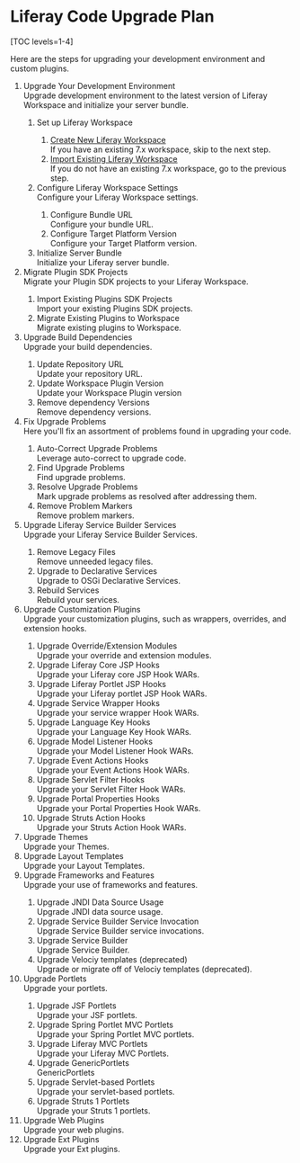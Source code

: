 # Liferay Code Upgrade Plan 

[TOC levels=1-4]

<p>
Here are the steps for upgrading your development environment and custom plugins.
</p>

<ol id="root">
    <li>
        <div class="title">Upgrade Your Development Environment</div>
        <div class="description">Upgrade development environment to the latest version of Liferay Workspace and initialize your server bundle.</div>
    </li>
    <ol>
        <li>
            <div class="title">Set up Liferay Workspace</div>
        </li>
        <ol>
            <li commandId="create_new_liferay_workspace">
                <div class="title"><a href="https://web-community-beta.wedeploy.io/web/guest/docs/7-2/reference/-/knowledge_base/reference/tooling">Create New Liferay Workspace</a></div>
                <div class="description">If you have an existing 7.x workspace, skip to the next step.</div>
            </li>
            <li commandId="import_existing_liferay_workspace">
                <div class="title"><a href="https://web-community-beta.wedeploy.io/web/guest/docs/7-2/reference/-/knowledge_base/reference/blade-cli">Import Existing Liferay Workspace</a></div>
                <div class="description">If you do not have an existing 7.x workspace, go to the previous step.</div>
            </li>
        </ol>
        <li>
            <div class="title">Configure Liferay Workspace Settings</div>
            <div class="description">Configure your Liferay Workspace settings.</div>
        </li>
        <ol>
            <li commandId="configure_bundle_url">
                <div class="title">Configure Bundle URL</div>
                <div class="description">Configure your bundle URL.</div>
            </li>
            <li commandId="configure_target_platform_version">
                <div class="title">Configure Target Platform Version</div>
                <div class="description">Configure your Target Platform version.</div>
            </li>
        </ol>
        <li commandId="initialize_server_bundle">
            <div class="title">Initialize Server Bundle</div>
            <div class="description">Initialize your Liferay server bundle.</div>
        </li>
    </ol>
    <li>
        <div class="title">Migrate Plugin SDK Projects</div>
        <div class="description">Migrate your Plugin SDK projects to your Liferay Workspace.</div>
    </li>
    <ol>
        <li commandId="import_existing_plugins_sdk">
            <div class="title">Import Existing Plugins SDK Projects</div>
            <div class="description">Import your existing Plugins SDK projects.</div>
        </li>
        <li commandId="migrate_existing_plugins_to_workspace">
            <div class="title">Migrate Existing Plugins to Workspace</div>
            <div class="description">Migrate existing plugins to Workspace.</div>
        </li>
    </ol>
    <li>
        <div class="title">Upgrade Build Dependencies</div>
        <div class="description">Upgrade your build dependencies.</div>
    </li>
    <ol>
        <li commandId="update_repository_url">
            <div class="title">Update Repository URL</div>
            <div class="description">Update your repository URL.</div>
        </li>
        <li>
            <div class="title">Update Workspace Plugin Version</div>
            <div class="description">Update your Workspace Plugin version</div>
        </li>
        <li>
            <div class="title">Remove dependency Versions</div>
            <div class="description">Remove dependency versions.</div>
        </li>
    </ol>
    <li>
        <div class="title">Fix Upgrade Problems</div>
        <div class="description">Here you'll fix an assortment of problems found in upgrading your code.</div>
    </li>
    <ol>
        <li commandId="auto_correct_find_upgrade_problems">
            <div class="title">Auto-Correct Upgrade Problems</div>
            <div class="description">Leverage auto-correct to upgrade code.</div>
        </li>
        <li commandId="find_upgrade_problems">
            <div class="title">Find Upgrade Problems</div>
            <div class="description">Find upgrade problems.</div>
        </li>
        <li>
            <div class="title">Resolve Upgrade Problems</div>
            <div class="description">Mark upgrade problems as resolved after addressing them.</div>
        </li>
        <li commandId="remove_upgrade_problems_markers">
            <div class="title">Remove Problem Markers</div>
            <div class="description">Remove problem markers.</div>
        </li>
    </ol>
    <li>
        <div class="title">Upgrade Liferay Service Builder Services</div>
        <div class="description">Upgrade your Liferay Service Builder Services.</div>
    </li>
    <ol>
        <li commandId="remove_legacy_files">
            <div class="title">Remove Legacy Files</div>
            <div class="description">Remove unneeded legacy files.</div>
        </li>
        <li>
            <div class="title">Upgrade to Declarative Services</div>
            <div class="description">Upgrade to OSGi Declarative Services.</div>
        </li>
        <li commandId="rebuild_services">
            <div class="title">Rebuild Services</div>
            <div class="description">Rebuild your services.</div>
        </li>
    </ol>
    <li>
        <div class="title">Upgrade Customization Plugins</div>
        <div class="description">Upgrade your customization plugins, such as wrappers, overrides, and extension hooks.</div>
    </li>
    <ol>
        <li>
            <div class="title">Upgrade Override/Extension Modules</div>
            <div class="description">Upgrade your override and extension modules.</div>
        </li>
        <li>
            <div class="title">Upgrade Liferay Core JSP Hooks</div>
            <div class="description">Upgrade your Liferay core JSP Hook WARs.</div>
        </li>
        <li>
            <div class="title">Upgrade Liferay Portlet JSP Hooks</div>
            <div class="description">Upgrade your Liferay portlet JSP Hook WARs.</div>
        </li>
        <li>
            <div class="title">Upgrade Service Wrapper Hooks</div>
            <div class="description">Upgrade your service wrapper Hook WARs.</div>
        </li>
        <li>
            <div class="title">Upgrade Language Key Hooks</div>
            <div class="description">Upgrade your Language Key Hook WARs.</div>
        </li>
        <li>
            <div class="title">Upgrade Model Listener Hooks</div>
            <div class="description">Upgrade your Model Listener Hook WARs.</div>
        </li>
        <li>
            <div class="title">Upgrade Event Actions Hooks</div>
            <div class="description">Upgrade your Event Actions Hook WARs.</div>
        </li>
        <li>
            <div class="title">Upgrade Servlet Filter Hooks</div>
            <div class="description">Upgrade your Servlet Filter Hook WARs.</div>
        </li>
        <li>
            <div class="title">Upgrade Portal Properties Hooks</div>
            <div class="description">Upgrade your Portal Properties Hook WARs.</div>
        </li>
        <li>
            <div class="title">Upgrade Struts Action Hooks</div>
            <div class="description">Upgrade your Struts Action Hook WARs.</div>
        </li>
    </ol>
    <li>
        <div class="title">Upgrade Themes</div>
        <div class="description">Upgrade your Themes.</div>
    </li>
    <li>
        <div class="title">Upgrade Layout Templates</div>
        <div class="description">Upgrade your Layout Templates.</div>
    </li>
    <li>
        <div class="title">Upgrade Frameworks and Features</div>
        <div class="description">Upgrade your use of frameworks and features.</div>
    </li>
    <ol>
        <li>
            <div class="title">Upgrade JNDI Data Source Usage</div>
            <div class="description">Upgrade JNDI data source usage.</div>
        </li>
        <li>
            <div class="title">Upgrade Service Builder Service Invocation</div>
            <div class="description">Upgrade Service Builder service invocations.</div>
        </li>
        <li>
            <div class="title">Upgrade Service Builder</div>
            <div class="description">Upgrade Service Builder.</div>
        </li>
        <li>
            <div class="title">Upgrade Velociy templates (deprecated)</div>
            <div class="description">Upgrade or migrate off of Velociy templates (deprecated).</div>
        </li>
    </ol>
    <li>
        <div class="title">Upgrade Portlets</div>
        <div class="description">Upgrade your portlets.</div>
    </li>
    <ol>
        <li>
            <div class="title">Upgrade JSF Portlets</div>
            <div class="description">Upgrade your JSF portlets.</div>
        </li>
        <li>
            <div class="title">Upgrade Spring Portlet MVC Portlets</div>
            <div class="description">Upgrade your Spring Portlet MVC portlets.</div>
        </li>
        <li>
            <div class="title">Upgrade Liferay MVC Portlets</div>
            <div class="description">Upgrade your Liferay MVC Portlets.</div>
        </li>
        <li>
            <div class="title">Upgrade GenericPortlets</div>
            <div class="description">GenericPortlets</div>
        </li>
        <li>
            <div class="title">Upgrade Servlet-based Portlets</div>
            <div class="description">Upgrade your servlet-based portlets.</div>
        </li>
        <li>
            <div class="title">Upgrade Struts 1 Portlets</div>
            <div class="description">Upgrade your Struts 1 portlets.</div>
        </li>
    </ol>
    <li>
        <div class="title">Upgrade Web Plugins</div>
        <div class="description">Upgrade your web plugins.</div>
    </li>
    <li>
        <div class="title">Upgrade Ext Plugins</div>
        <div class="description">Upgrade your Ext plugins.</div>
    </li>
</ol>
